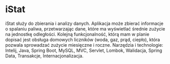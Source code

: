 # iStat

iStat służy do zbierania i analizy danych. Aplikacja może zbierać informacje o spalaniu paliwa, przetwarzając dane, które ma wyświetlać średnie zużycie na jednostkę odległości. Kolejną funkcjonalność, którą mam w planie dopisać jest obsługa domowych liczników (woda, gaz, prąd, ciepło), która pozwala sprowadzać zużycie miesięczne i roczne.
Narzędzia i technologie: Intelij, Java, Spring Boot, MySQL, MVC, Servlet, Lombok, Walidacja, Spring Data, Transakcje, Internacjonalizacja.
